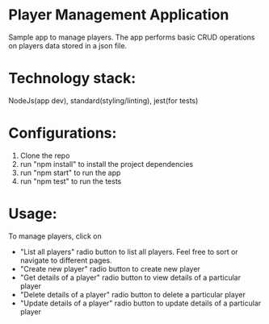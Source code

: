 # Player Management Application
Sample app to manage players.
The app performs basic CRUD operations on players data stored in a json file.

# Technology stack: 
NodeJs(app dev), standard(styling/linting), jest(for tests) 

# Configurations:
1. Clone the repo
2. run "npm install" to install the project dependencies 
3. run "npm start" to run the app
4. run "npm test" to run the tests


# Usage:
To manage players, click on
* "List all players" radio button to list all players. Feel free to sort or navigate to different pages.
* "Create new player" radio button to create new player
* "Get details of a player" radio button to view details of a particular player
* "Delete details of a player" radio button to delete a particular player
* "Update details of a player" radio button to update details of a particular player
